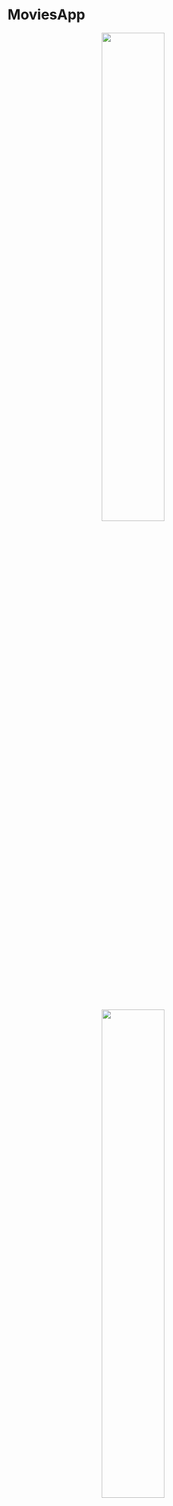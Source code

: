# MoviesApp

<p align=center>
<img src="https://github.com/sahiltakkar26199/MoviesApp/blob/master/main_activity.png" width=50% />
<img src="https://github.com/sahiltakkar26199/MoviesApp/blob/master/movie_details_activity.png" width=50% />
<img src="https://github.com/sahiltakkar26199/MoviesApp/blob/master/favourites_activity.png" width=50% /></p>
